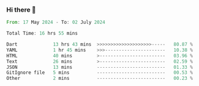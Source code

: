 ### Hi there 👋

<!--START_SECTION:waka-->

```rust
From: 17 May 2024 - To: 02 July 2024

Total Time: 16 hrs 55 mins

Dart             13 hrs 43 mins  >>>>>>>>>>>>>>>>>>>>-----   80.87 %
YAML             1 hr 45 mins    >>>----------------------   10.38 %
HTML             40 mins         >------------------------   03.96 %
Text             26 mins         >------------------------   02.59 %
JSON             13 mins         -------------------------   01.33 %
GitIgnore file   5 mins          -------------------------   00.53 %
Other            2 mins          -------------------------   00.23 %
```

<!--END_SECTION:waka-->

<!--
**simonyathi1/simonyathi1** is a ✨ _special_ ✨ repository because its `README.md` (this file) appears on your GitHub profile.

Here are some ideas to get you started:

- 🔭 I’m currently working on ...
- 🌱 I’m currently learning ...
- 👯 I’m looking to collaborate on ...
- 🤔 I’m looking for help with ...
- 💬 Ask me about ...
- 📫 How to reach me: ...
- 😄 Pronouns: ...
- ⚡ Fun fact: ...
-->

